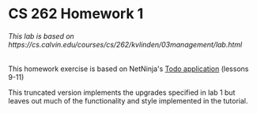 <h1>CS 262 Homework 1</h1>
<h6>This lab is based on https://cs.calvin.edu/courses/cs/262/kvlinden/03management/lab.html</h6>

This homework exercise is based on NetNinja's 
[Todo application](https://www.youtube.com/playlist?list=PL4cUxeGkcC9ixPU-QkScoRBVxtPPzVjrQ) 
(lessons 9-11)

This truncated version implements the upgrades specified in lab 1 but leaves out
much of the functionality and style implemented in the tutorial.
